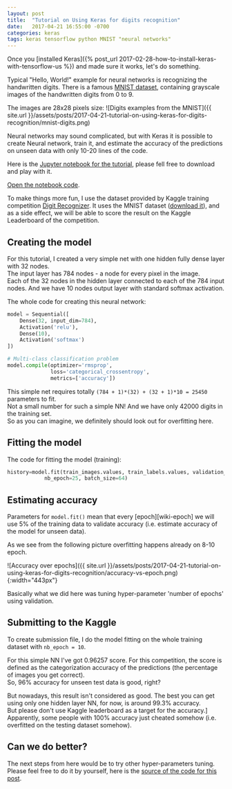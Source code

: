 ```yaml
---
layout: post
title:  "Tutorial on Using Keras for digits recognition"
date:   2017-04-21 16:55:00 -0700
categories: keras
tags: keras tensorflow python MNIST "neural networks"
---
```


Once you [installed Keras]({% post_url 2017-02-28-how-to-install-keras-with-tensorflow-us %})
and made sure it works, let's do something.

Typical "Hello, World!" example for neural networks is recognizing the handwritten digits.
There is a famous [MNIST dataset][wiki-MNIST], containing grayscale images of the handwritten digits from 0 to 9.

The images are 28x28 pixels size:
![Digits examples from the MNIST]({{ site.url }}/assets/posts/2017-04-21-tutorial-on-using-keras-for-digits-recognition/mnist-digits.png)


Neural networks may sound complicated, but with Keras it is possible to create Neural network, train it,
and estimate the accuracy of the predictions on unseen data with only 10-20 lines of the code.

Here is the [Jupyter notebook for the tutorial][keras-mnist-notebook], please fell free to download and play with it.

[Open the notebook code][keras-mnist-notebook].

To make things more fun, I use the dataset provided by Kaggle training competition
[Digit Recognizer][kaggle-digits]. It uses the MNIST dataset ([download it][kaggle-digits-data]),
and as a side effect, we will be able to 
score the result on the Kaggle Leaderboard of the competition.

## Creating the model

For this tutorial, I created a very simple net with one hidden fully dense layer with 32 nodes.  
The input layer has 784 nodes - a node for every pixel in the image.  
Each of the 32 nodes in the hidden layer connected to each of the 784 input nodes. 
And we have 10 nodes output layer with standard softmax activation.  

The whole code for creating this neural network:

```python
model = Sequential([
    Dense(32, input_dim=784),
    Activation('relu'),
    Dense(10),
    Activation('softmax')
])

# Multi-class classification problem
model.compile(optimizer='rmsprop',
              loss='categorical_crossentropy',
              metrics=['accuracy'])
```

This simple net requires totally `(784 + 1)*(32) + (32 + 1)*10 = 25450` parameters to fit.  
Not a small number for such a simple NN! And we have only 42000 digits in the training set.  
So as you can imagine, we definitely should look out for overfitting here.  

## Fitting the model

The code for fitting the model (training):

```python
history=model.fit(train_images.values, train_labels.values, validation_split = 0.05, 
            nb_epoch=25, batch_size=64)
```

## Estimating accuracy

Parameters for `model.fit()` mean that every [epoch][wiki-epoch] we will use 5% of the training data to validate 
accuracy (i.e. estimate accuracy of the model for unseen data).

As we see from the following picture overfitting happens already on 8-10 epoch.  

![Accuracy over epochs]({{ site.url }}/assets/posts/2017-04-21-tutorial-on-using-keras-for-digits-recognition/accuracy-vs-epoch.png){:width="443px"}

Basically what we did here was tuning hyper-parameter 'number of epochs' using validation.

## Submitting to the Kaggle

To create submission file, I do the model fitting on the whole training dataset with 
`nb_epoch = 10`.

For this simple NN I've got 0.96257 score. For this competition, the score is defined
as the categorization accuracy of the predictions (the percentage of images you get correct).  
So, 96% accuracy for unseen test data is good, right?

But nowadays, this result isn't considered as good. The best you can get using only one hidden layer NN,
for now, is around 99.3% accuracy.  
But please don't use Kaggle leaderboard as a target for the accuracy.]
Apparently, some people with 100% accuracy
just cheated somehow (i.e. overfitted on the testing dataset somehow).

## Can we do better?

The next steps from here would be to try other hyper-parameters tuning.  
Please feel free to do it by yourself, here is the [source of the code for this post][github-digits].


[wiki-MNIST]: https://en.wikipedia.org/wiki/MNIST_database
[keras-mnist-notebook]: https://github.com/dzubo/digit-recognizer/blob/master/Keras%20%2B%20Tensorflow%20MNIST.ipynb
[kaggle-digits]: https://www.kaggle.com/c/digit-recognizer
[kaggle-digits-data]: https://www.kaggle.com/c/digit-recognizer/data
[github-digits]: https://github.com/dzubo/digit-recognizer/